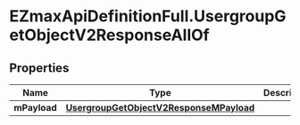 # EZmaxApiDefinitionFull.UsergroupGetObjectV2ResponseAllOf

## Properties

Name | Type | Description | Notes
------------ | ------------- | ------------- | -------------
**mPayload** | [**UsergroupGetObjectV2ResponseMPayload**](UsergroupGetObjectV2ResponseMPayload.md) |  | 


